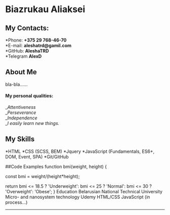 # Biazrukau Aliaksei

## My Contacts:

*Phone: **+375 29 768-46-70**  
*E-mail: __aleshatrd@gamil.com__  
*GitHub: **AleshaTRD**  
*Telegram **AlexD**

## About Me

bla-bla......

#### My personal qualities:

_*Attentiveness*  
__Perseverance_  
_*Independence*  
__I easily learn new things._

## My Skills

*HTML
*CSS (SCSS, BEM)
*Jquery
*JavaScript (Fundamentals, ES6+, DOM, Event, SPA)
\*Git/GitHub

##Code Examples
function bmi(weight, height) {

const bmi = weight/(height\*height);

return bmi <= 18.5 ? 'Underweight': bmi <= 25 ? 'Normal': bmi <= 30 ? 'Overweight': 'Obese';
}
Education
Belarusian National Technical University
Micro- and nanosystem technology
Udemy
HTML/CSS
JavaScript (in process…)

---
